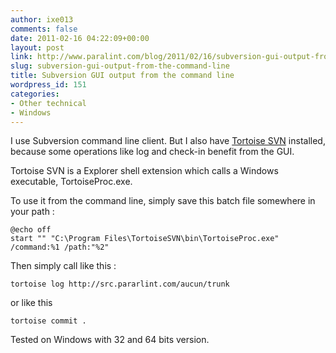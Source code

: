 ```yaml
---
author: ixe013
comments: false
date: 2011-02-16 04:22:09+00:00
layout: post
link: http://www.paralint.com/blog/2011/02/16/subversion-gui-output-from-the-command-line/
slug: subversion-gui-output-from-the-command-line
title: Subversion GUI output from the command line
wordpress_id: 151
categories:
- Other technical
- Windows
---
```


I use Subversion command line client. But I also have [Tortoise SVN](http://tortoisesvn.tigris.org/) installed, because some operations like log and check-in benefit from the GUI.

 

Tortoise SVN is a Explorer shell extension which calls a Windows executable, TortoiseProc.exe. 

 

To use it from the command line, simply save this batch file somewhere in your path :

   
    
    @echo off 
    start "" "C:\Program Files\TortoiseSVN\bin\TortoiseProc.exe"  /command:%1 /path:"%2"







Then simply call like this :






    
    tortoise log http://src.pararlint.com/aucun/trunk







or like this






    
    tortoise commit .







Tested on Windows with 32 and 64 bits version.
